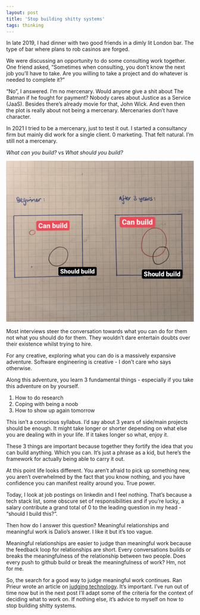 ```yaml
---
layout: post
title: 'Stop building shitty systems'
tags: thinking
---
```


In late 2019, I had dinner with two good friends in a dimly lit London bar. The type of bar where plans to rob casinos are forged.

We were discussing an opportunity to do some consulting work together. One friend asked, “Sometimes when consulting, you don’t know the next job you’ll have to take. Are you willing to take a project and do whatever is needed to complete it?”

“No”, I answered. I’m no mercenary. Would anyone give a shit about The Batman if he fought for payment? Nobody cares about Justice as a Service (JaaS). Besides there’s already movie for that, John Wick. And even then the plot is really about not being a mercenary. Mercenaries don’t have character. 

In 2021 I tried to be a mercenary, just to test it out. I started a consultancy firm but mainly did work for a single client. 0 marketing. That felt natural. I’m still not a mercenary.

*What can you build?* vs *What should you build?*

![can build vs should build](/images/2022_03/Screenshot_20220324-175540.png)

Most interviews steer the conversation towards what you can do for them not what you should do for them. They wouldn’t dare entertain doubts over their existence whilst trying to hire. 

For any creative, exploring what you can do is a massively expansive adventure. Software engineering is creative - I don’t care who says otherwise. 

Along this adventure, you learn 3 fundamental things - especially if you take this adventure on by yourself.

1. How to do research
2. Coping with being a noob
3. How to show up again tomorrow 

This isn’t a conscious syllabus. I’d say about 3 years of side/main projects should be enough. It might take longer or shorter depending on what else you are dealing with in your life. If it takes longer so what, enjoy it.

These 3 things are important because together they fortify the idea that you can build anything. Which you can. It’s just a phrase as a kid, but here’s the framework for actually being able to carry it out. 

At this point life looks different. You aren’t afraid to pick up something new, you aren’t overwhelmed by the fact that you know nothing, and you have confidence you can manifest reality around you. True power.

Today, I look at job postings on linkedin and I feel nothing. That’s because a tech stack list, some obscure set of responsibilities and if you’re lucky, a salary contribute a grand total of 0 to the leading question in my head - “should I build this?”.

Then how do I answer this question? Meaningful relationships and meaningful work is Dalio’s answer. I like it but it’s too vague. 

Meaningful relationships are easier to judge than meaningful work because the feedback loop for relationships are short. Every conversations builds or breaks the meaningfulness of the relationship between two people. Does every push to github build or break the meaningfulness of work? Hm, not for me. 

So, the search for a good way to judge meaningful work continues. Ran Prieur wrote an article on [judging technology](https://www.ranprieur.com/tech.html). 
It’s important. I’ve run out of time now but in the next post I’ll adapt some of the criteria for the context of deciding what to work on. If nothing else, it’s advice to myself on how to stop building shitty systems.
